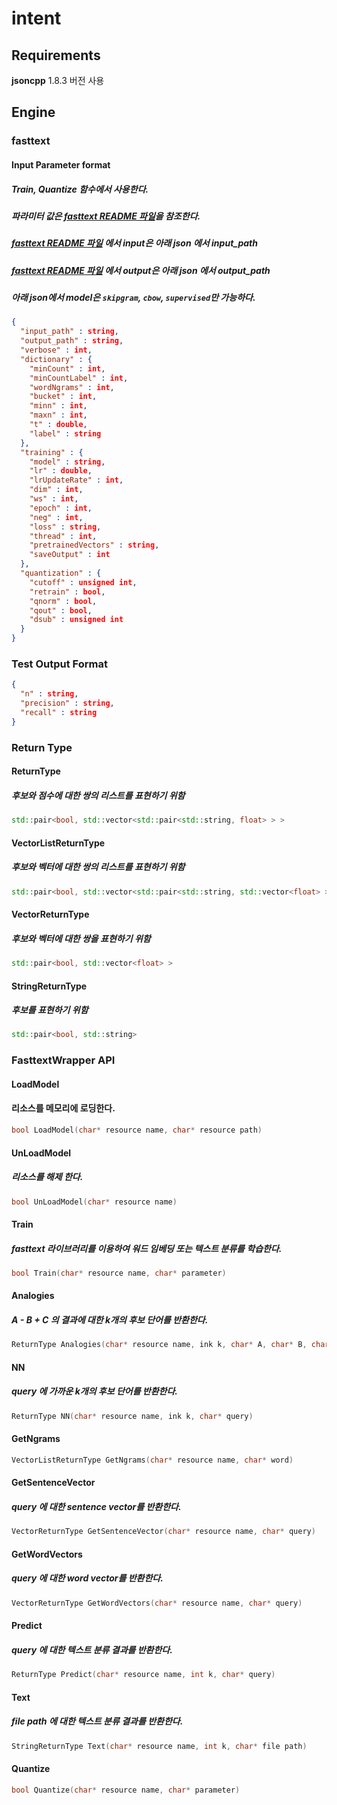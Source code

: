 # intent

## Requirements

**jsoncpp** 1.8.3 버전 사용

## Engine

### fasttext

#### Input Parameter format
##### Train, Quantize 함수에서 사용한다.
##### 파라미터 값은 [fasttext README 파일](fasttext/README.md)을 참조한다.
##### [fasttext README 파일](fasttext/README.md) 에서 input은 아래 json 에서 input_path
##### [fasttext README 파일](fasttext/README.md) 에서 output은 아래 json 에서 output_path
##### 아래 json에서 model은 `skipgram`, `cbow`, `supervised`만 가능하다.
``` json
{
  "input_path" : string,
  "output_path" : string,
  "verbose" : int,
  "dictionary" : {
    "minCount" : int,
    "minCountLabel" : int,
    "wordNgrams" : int,
    "bucket" : int,
    "minn" : int,
    "maxn" : int,
    "t" : double,
    "label" : string
  },
  "training" : {
    "model" : string,
    "lr" : double,
    "lrUpdateRate" : int,
    "dim" : int,
    "ws" : int,
    "epoch" : int,
    "neg" : int,
    "loss" : string,
    "thread" : int,
    "pretrainedVectors" : string,
    "saveOutput" : int
  },
  "quantization" : {
    "cutoff" : unsigned int,
    "retrain" : bool,
    "qnorm" : bool,
    "qout" : bool,
    "dsub" : unsigned int
  }
}
```

### Test Output Format
``` json
{
  "n" : string,
  "precision" : string,
  "recall" : string
}
```

### Return Type
#### ReturnType
##### 후보와 점수에 대한 쌍의 리스트를 표현하기 위함
``` cpp
std::pair<bool, std::vector<std::pair<std::string, float> > >
```

#### VectorListReturnType
##### 후보와 벡터에 대한 쌍의 리스트를 표현하기 위함
``` cpp
std::pair<bool, std::vector<std::pair<std::string, std::vector<float> > > >
```

#### VectorReturnType
##### 후보와 벡터에 대한 쌍을 표현하기 위함
``` cpp
std::pair<bool, std::vector<float> >
```

#### StringReturnType
##### 후보를 표현하기 위함
``` cpp
std::pair<bool, std::string>
```

### FasttextWrapper API
#### LoadModel
#### 리소스를 메모리에 로딩한다.
``` cpp
bool LoadModel(char* resource name, char* resource path)
```

#### UnLoadModel
##### 리소스를 해제 한다.
``` cpp
bool UnLoadModel(char* resource name)
```

#### Train
##### fasttext 라이브러리를 이용하여 워드 임베딩 또는 텍스트 분류를 학습한다.
``` cpp
bool Train(char* resource name, char* parameter)
```

#### Analogies
##### A - B + C 의 결과에 대한 k개의 후보 단어를 반환한다.
``` cpp
ReturnType Analogies(char* resource name, ink k, char* A, char* B, char* C)
```

#### NN
##### query 에 가까운 k개의 후보 단어를 반환한다.
``` cpp
ReturnType NN(char* resource name, ink k, char* query)
```

#### GetNgrams
``` cpp
VectorListReturnType GetNgrams(char* resource name, char* word)
```

#### GetSentenceVector
##### query 에 대한 sentence vector를 반환한다.
``` cpp
VectorReturnType GetSentenceVector(char* resource name, char* query)
```

#### GetWordVectors
##### query 에 대한 word vector를 반환한다.
``` cpp
VectorReturnType GetWordVectors(char* resource name, char* query)
```

#### Predict
##### query 에 대한 텍스트 분류 결과를 반환한다.
``` cpp
ReturnType Predict(char* resource name, int k, char* query)
```

#### Text
##### file path 에 대한 텍스트 분류 결과를 반환한다.
``` cpp
StringReturnType Text(char* resource name, int k, char* file path)
```

#### Quantize
``` cpp
bool Quantize(char* resource name, char* parameter)
```